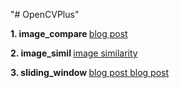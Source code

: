 "# OpenCVPlus"
<p>
<b> 1. image_compare	</b>
<a href="https://blog.naver.com/tommybee/221880102318"> blog post </a>
<p>
<b>2. image_simil	</b>
<a href="https://blog.naver.com/tommybee/221883175671"> image similarity </a>
<p>
<b>3. sliding_window	</b>
<a href="https://blog.naver.com/tommybee/221869366375"> blog post </a>
<a href="https://blog.naver.com/tommybee/221871179531"> blog post </a>
